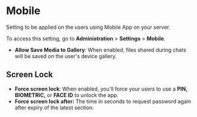 # Mobile

Setting to be applied on the users using Mobile App on your server.

To access this setting, go to **Administration** > **Settings** > **Mobile**.

* **Allow Save Media to Gallery**: When enabled, files shared during chats will be saved on the user's device gallery.

## Screen Lock

* **Force screen lock**: When enabled, you'll force your users to use a **PIN, BIOMETRIC,** or **FACE ID** to unlock the app.
* **Force screen lock after:** The time in seconds to request password again after expiry of the latest section.
